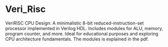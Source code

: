# Veri_Risc
VeriRISC CPU Design: A minimalistic 8-bit reduced-instruction-set processor implemented in Verilog HDL. Includes modules for ALU, memory, program counter, and more. Ideal for educational purposes and exploring CPU architecture fundamentals.
The modules is explained in the pdf.
